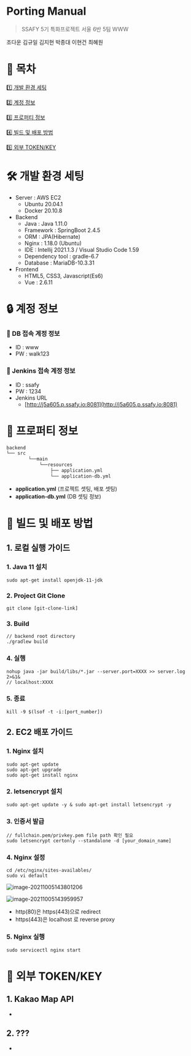 # Porting Manual

> SSAFY 5기 특화프로젝트 서울 6반 5팀 WWW

조다운 김규일 김지현 박종대 이현건 최혜원

# 📖  목차

[1️⃣ 개발 환경 세팅](#-개발-환경-세팅)

[2️⃣ 계정 정보](#-계정-정보)

[3️⃣ 프로퍼티 정보](#-프로퍼티-정보)

[4️⃣ 빌드 및 배포 방법](#-빌드-및-배포-방법)

[5️⃣ 외부 TOKEN/KEY](#-외부-TOKEN-KEY)



# 🛠 개발 환경 세팅

- Server : AWS EC2
  - Ubuntu 20.04.1
  - Docker 20.10.8
- Backend
  - Java : Java 1.11.0
  - Framework : SpringBoot 2.4.5
  - ORM : JPA(Hibernate)
  - Nginx : 1.18.0 (Ubuntu)
  - IDE : Intellij 2021.1.3 / Visual Studio Code 1.59
  - Dependency tool : gradle-6.7
  - Database : MariaDB-10.3.31
- Frontend
  - HTML5, CSS3, Javascript(Es6)
  - Vue : 2.6.11

# 🔒 계정 정보

### 📲 DB 접속 계정 정보

- ID : www
- PW : walk123

### 📲 Jenkins 접속 계정 정보

- ID : ssafy
- PW : 1234
- Jenkins URL
  - [http://j5a605.p.ssafy.io:8081](http://j5a605.p.ssafy.io:8081)

# 🔑 프로퍼티 정보

```bash
backend
└── src
		└──main
			└──resources
				├── application.yml
				└── application-db.yml
```

- **application.yml** (프로젝트 셋팅, 배포 셋팅)
- **application-db.yml** (DB 셋팅 정보)

# 📢 빌드 및 배포 방법

## 1. 로컬 실행 가이드

### 	1. Java 11 설치

```
sudo apt-get install openjdk-11-jdk
```



### 2. Project Git Clone

```
git clone [git-clone-link]
```



### 3. Build

```
// backend root directory
./gradlew build
```



### 4. 실행

```
nohup java -jar build/libs/*.jar --server.port=XXXX >> server.log 2>&1&
// localhost:XXXX
```



### 5. 종료

```
kill -9 $(lsof -t -i:[port_number])
```



## 2. EC2 배포 가이드

### 1. Nginx 설치

```
sudo apt-get update
sudo apt-get upgrade
sudo apt-get install nginx
```



### 2. letsencrypt 설치

```
sudo apt-get update -y & sudo apt-get install letsencrypt -y
```

### 3. 인증서 발급

```
// fullchain.pem/privkey.pem file path 확인 필요
sudo letsencrypt certonly --standalone -d [your_domain_name]

```

### 4. Nginx 설정

```
cd /etc/nginx/sites-availables/
sudo vi default
```

![image-20211005143801206](https://user-images.githubusercontent.com/19733033/135974554-acd580f5-8825-4452-b0ef-0c5c42a8c99f.png)

![image-20211005143959957](https://user-images.githubusercontent.com/19733033/135974580-5b196f89-c1b6-47a8-ae7c-d75f7019601e.png)

- http(80)은 https(443)으로 redirect
- https(443)은 localhost 로 reverse proxy



### 5. Nginx 실행

```
sudo servicectl nginx start
```



# 📡 외부 TOKEN/KEY

## 1. Kakao Map API

- 

## 2. ???

- 
